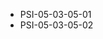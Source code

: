 <!--
    ATTENTION: This file was generated via gradle!
               Do NOT manually edit this file! Any such changes will be overwritten!
-->
* PSI-05-03-05-01
* PSI-05-03-05-02
